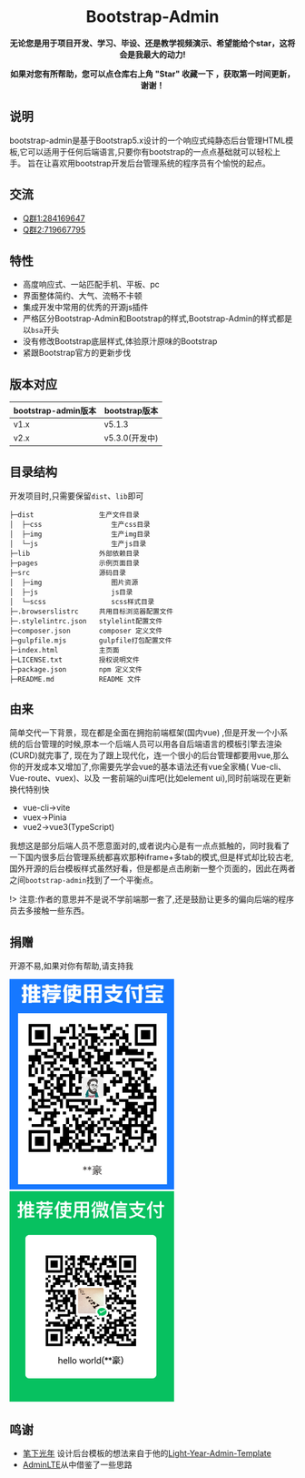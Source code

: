 <h1 align="center">Bootstrap-Admin</h1> 

<p align="center">    
    <b>无论您是用于项目开发、学习、毕设、还是教学视频演示、希望能给个star，这将会是我最大的动力!</b>
</p>
<p align="center">    
    <b>如果对您有所帮助，您可以点仓库右上角 "Star" 收藏一下 ，获取第一时间更新，谢谢！</b>
</p>

## 说明

bootstrap-admin是基于Bootstrap5.x设计的一个响应式纯静态后台管理HTML模板,它可以适用于任何后端语言,只要你有bootstrap的一点点基础就可以轻松上手。
旨在让喜欢用bootstrap开发后台管理系统的程序员有个愉悦的起点。


## 交流

- [Q群1:284169647](https://jq.qq.com/?_wv=1027&k=WmCK50m5)
- [Q群2:719667795](https://jq.qq.com/?_wv=1027&k=aQ5vUuVC)

## 特性

- 高度响应式、一站匹配手机、平板、pc
- 界面整体简约、大气、流畅不卡顿
- 集成开发中常用的优秀的开源js插件
- 严格区分Bootstrap-Admin和Bootstrap的样式,Bootstrap-Admin的样式都是以`bsa`开头
- 没有修改Bootstrap底层样式,体验原汁原味的Bootstrap
- 紧跟Bootstrap官方的更新步伐

## 版本对应

| bootstrap-admin版本 | bootstrap版本 |
|-------------------|-------------|
| v1.x              | v5.1.3      |
| v2.x              | v5.3.0(开发中) |

## 目录结构

开发项目时,只需要保留`dist`、`lib`即可

```
├─dist                生产文件目录
│  ├─css                 生产css目录
│  ├─img                 生产img目录
│  └─js                  生产js目录
├─lib                 外部依赖目录
├─pages               示例页面目录
├─src                 源码目录
│  ├─img                 图片资源
│  ├─js                  js目录
│  └─scss                scss样式目录
├─.browserslistrc     共用目标浏览器配置文件
├─.stylelintrc.json   stylelint配置文件
├─composer.json       composer 定义文件
├─gulpfile.mjs        gulpfile打包配置文件
├─index.html          主页面
├─LICENSE.txt         授权说明文件
├─package.json        npm 定义文件
├─README.md           README 文件
```

## 由来

简单交代一下背景，现在都是全面在拥抱前端框架(国内vue)
,但是开发一个小系统的后台管理的时候,原本一个后端人员可以用各自后端语言的模板引擎去渲染(CURD)就完事了,
现在为了跟上现代化，连一个很小的后台管理都要用vue,那么你的开发成本又增加了,你需要先学会vue的基本语法还有vue全家桶(
Vue-cli、Vue-route、vuex)、以及
一套前端的ui库吧(比如element ui),同时前端现在更新换代特别快

- vue-cli->vite
- vuex->Pinia
- vue2->vue3(TypeScript)

我想这是部分后端人员不愿意面对的,或者说内心是有一点点抵触的，同时我看了一下国内很多后台管理系统都喜欢那种iframe+多tab的模式,但是样式却比较古老,
国外开源的后台模板样式虽然好看，但是都是点击刷新一整个页面的，因此在两者之间`bootstrap-admin`找到了一个平衡点。

!> 注意:作者的意思并不是说不学前端那一套了,还是鼓励让更多的偏向后端的程序员去多接触一些东西。

## 捐赠

开源不易,如果对你有帮助,请支持我

![支付宝收款码](./dist/img/ali_pay.png)
![微信收款码](./dist/img/wechat_pay.png)

## 鸣谢

- [笔下光年](https://gitee.com/yinqi)
  设计后台模板的想法来自于他的[Light-Year-Admin-Template](https://gitee.com/yinqi/Light-Year-Admin-Template)
- [AdminLTE](https://github.com/ColorlibHQ/AdminLTE)从中借鉴了一些思路